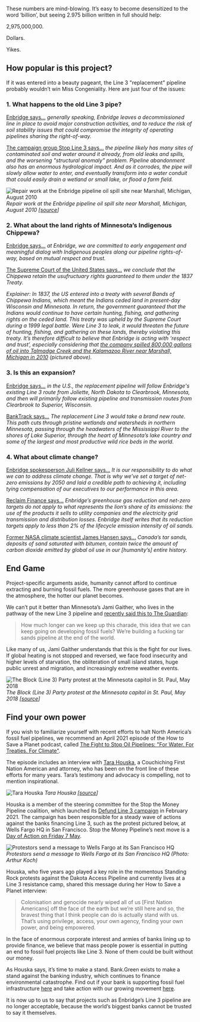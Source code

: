 These numbers are mind-blowing. It’s easy to become desensitized to the word ‘billion’, but seeing 2.975 billion written in full should help:

2,975,000,000.

Dollars.

Yikes.

## How popular is this project?

If it was entered into a beauty pageant, the Line 3 "replacement" pipeline probably wouldn’t win Miss Congeniality. Here are just four of the issues:

### 1. What happens to the old Line 3 pipe?

[Enbridge says…](https://www.enbridge.com/projects-and-infrastructure/projects/line-3-replacement-program-canada) _generally speaking, Enbridge leaves a decommissioned line in place to avoid major construction activities, and to reduce the risk of soil stability issues that could compromise the integrity of operating pipelines sharing the right-of-way._

[The campaign group Stop Line 3 says…](https://www.stopline3.org/issues/#abandonment) _the pipeline likely has many sites of contaminated soil and water around it already, from old leaks and spills, and the worsening "structural anomaly" problem. Pipeline abandonment also has an enormous hydrological impact. And as it corrodes, the pipe will slowly allow water to enter, and eventually transform into a water conduit that could easily drain a wetland or small lake, or flood a farm field._

![Repair work at the Enbridge pipeline oil spill site near Marshall, Michigan, August 2010](/img/uploads/04-05-21-line-3-image4.jpg)
_Repair work at the Enbridge pipeline oil spill site near Marshall, Michigan, August 2010 [[source](https://xrb.link/YF8tUG0SB)]_

### 2. What about the land rights of Minnesota’s Indigenous Chippewa?

[Enbridge says…](https://www.enbridge.com/about-us/our-values/indigenous-communities) _at Enbridge, we are committed to early engagement and meaningful dialog with Indigenous peoples along our pipeline rights-of-way, based on mutual respect and trust._

[The Supreme Court of the United States says…](https://www.law.cornell.edu/supct/html/97-1337.ZO.html) _we conclude that the Chippewa retain the usufructuary rights guaranteed to them under the 1837 Treaty._

_Explainer: In 1837, the US entered into a treaty with several Bands of Chippewa Indians, which meant the Indians ceded land in present-day Wisconsin and Minnesota. In return, the government guaranteed that the Indians would continue to have certain hunting, fishing, and gathering rights on the ceded land. This treaty was upheld by the Supreme Court during a 1999 legal battle. Were Line 3 to leak, it would threaten the future of hunting, fishing, and gathering on these lands, thereby violating this treaty. It’s therefore difficult to believe that Enbridge is acting with ‘respect and trust’, especially considering that [the company spilled 800,000 gallons of oil into Talmadge Creek and the Kalamazoo River near Marshall, Michigan in 2010](https://www.fws.gov/midwest/oilspill/continuedassessment.htm) (pictured above)._

### 3. Is this an expansion?

[Enbridge says…](https://www.enbridge.com/projects-and-infrastructure/public-awareness/minnesota-projects/line-3-replacement-project) _in the U.S., the replacement pipeline will follow Enbridge's existing Line 3 route from Joliette, North Dakota to Clearbrook, Minnesota, and then will primarily follow existing pipeline and transmission routes from Clearbrook to Superior, Wisconsin._

[BankTrack says…](https://www.banktrack.org/project/line_3_pipeline_replacement_project) _The replacement Line 3 would take a brand new route. This path cuts through pristine wetlands and watersheds in northern Minnesota, passing through the headwaters of the Mississippi River to the shores of Lake Superior, through the heart of Minnesota’s lake country and some of the largest and most productive wild rice beds in the world._

### 4. What about climate change?

[Enbridge spokesperson Juli Kellner says…](https://www.theguardian.com/environment/2021/apr/06/banks-climate-change-line-3-pipeline-conflict-interest) _It is our responsibility to do what we can to address climate change. That is why we’ve set a target of net-zero emissions by 2050 and laid a credible path to achieving it, including tying compensation of our executives to our performance in this area._

[Reclaim Finance says...](https://reclaimfinance.org/site/en/2021/03/10/enbridge-sustainable-credit-tar-sands-rights-violations/) _Enbridge’s greenhouse gas reduction and net-zero targets do not apply to what represents the lion’s share of its emissions: the use of the products it sells to utility companies and the electricity grid transmission and distribution losses. Enbridge itself writes that its reduction targets apply to less than 2% of the lifecycle emission intensity of oil sands._

[Former NASA climate scientist James Hansen says…](https://www.nytimes.com/2012/05/10/opinion/game-over-for-the-climate.html) _Canada’s tar sands, deposits of sand saturated with bitumen, contain twice the amount of carbon dioxide emitted by global oil use in our [humanity’s] entire history._

## End Game

Project-specific arguments aside, humanity cannot afford to continue extracting and burning fossil fuels. The more greenhouse gases that are in the atmosphere, the hotter our planet becomes.

We can’t put it better than Minnesota’s Jami Gaither, who lives in the pathway of the new Line 3 pipeline and [recently said this to The Guardian](https://www.theguardian.com/environment/2021/apr/06/banks-climate-change-line-3-pipeline-conflict-interest):

> How much longer can we keep up this charade, this idea that we can keep going on developing fossil fuels? We’re building a fucking tar sands pipeline at the end of the world.

Like many of us, Jami Gaither understands that this is the fight for our lives. If global heating is not stopped and reversed, we face food insecurity and higher levels of starvation, the obliteration of small island states, huge public unrest and migration, and increasingly extreme weather events.

![The Block (Line 3) Party protest at the Minnesota capitol in St. Paul, May 2018](/img/uploads/04-05-21-line-3-image5.jpg)
_The Block (Line 3) Party protest at the Minnesota capitol in St. Paul, May 2018 [[source](https://www.flickr.com/photos/fibonacciblue/41300954885/)]_

## Find your own power

If you wish to familiarize yourself with recent efforts to halt North America’s fossil fuel pipelines, we recommend an April 2021 episode of the How to Save a Planet podcast, called [The Fight to Stop Oil Pipelines: "For Water. For Treaties. For Climate"](https://gimletmedia.com/shows/howtosaveaplanet/76h4r25/the-fight-to-stop-oil-pipelines-for).

The episode includes an interview with [Tara Houska](https://www.ted.com/speakers/tara_houska), a Couchiching First Nation American and attorney, who has been on the front line of these efforts for many years. Tara’s testimony and advocacy is compelling, not to mention inspirational.

![Tara Houska](/img/uploads/04-05-21-line-3-image6.jpg)
_Tara Houska [[source](https://www.instagram.com/zhaabowekwe/)]_

Houska is a member of the steering committee for the Stop the Money Pipeline coalition, which launched its [Defund Line 3 campaign](https://stopthemoneypipeline.com/line3/) in February 2021. The campaign has been responsible for a steady wave of actions against the banks financing Line 3, such as the protest pictured below, at Wells Fargo HQ in San Francisco. Stop the Money Pipeline’s next move is a [Day of Action on Friday 7 May](https://actionnetwork.org/event_campaigns/defundline3-global-day-of-action).

![Protestors send a message to Wells Fargo at its San Francisco HQ](/img/uploads/04-05-21-line-3-image7.jpg)
_Protestors send a message to Wells Fargo at its San Francisco HQ (Photo: Arthur Koch)_

Houska, who five years ago played a key role in the momentous Standing Rock protests against the Dakota Access Pipeline and currently lives at a Line 3 resistance camp, shared this message during her How to Save a Planet interview:

> Colonisation and genocide nearly wiped all of us [First Nation Americans] off the face of the earth but we’re still here and so, the bravest thing that I think people can do is actually stand with us. That’s using privilege, access, your own agency, finding your own power, and being empowered.

In the face of enormous corporate interest and armies of banks lining up to provide finance, we believe that mass people power is essential in putting an end to fossil fuel projects like Line 3. None of them could be built without our money.

As Houska says, it’s time to make a stand. Bank.Green exists to make a stand against the banking industry, which continues to finance environmental catastrophe. Find out if your bank is supporting fossil fuel infrastructure [here](https://bank.green) and take action with our growing movement [here](https://bank.green/take-action).

It is now up to us to say that projects such as Enbridge’s Line 3 pipeline are no longer acceptable, because the world’s biggest banks cannot be trusted to say it themselves.
